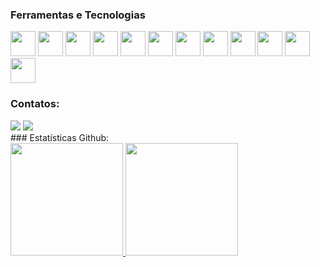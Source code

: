 ### Ferramentas e Tecnologias

<div> 
<img src="https://cdn.jsdelivr.net/gh/devicons/devicon/icons/nodejs/nodejs-original-wordmark.svg" width="40" height="40"/> 
<img src="https://cdn.jsdelivr.net/gh/devicons/devicon/icons/angularjs/angularjs-plain.svg" width="40" height="40"/> 
<img src="https://cdn.jsdelivr.net/gh/devicons/devicon/icons/typescript/typescript-original.svg" width="40" height="40"/> 
<img src="https://cdn.jsdelivr.net/gh/devicons/devicon/icons/javascript/javascript-original.svg" width="40" height="40"/> 
<img src="https://cdn.jsdelivr.net/gh/devicons/devicon/icons/html5/html5-plain.svg" width="40" height="40"/>
<img src="https://cdn.jsdelivr.net/gh/devicons/devicon/icons/css3/css3-plain.svg" width="40" height="40"/> 
<img src="https://cdn.jsdelivr.net/gh/devicons/devicon/icons/bootstrap/bootstrap-plain.svg" width="40" height="40"/> 
<img src="https://cdn.jsdelivr.net/gh/devicons/devicon/icons/git/git-plain.svg" width="40" height="40"/> 
<img src="https://cdn.jsdelivr.net/gh/devicons/devicon/icons/spring/spring-original.svg" width="40" height="40"/> 
<img src="https://cdn.jsdelivr.net/gh/devicons/devicon/icons/java/java-original.svg" width="40" height="40"/>  
<img src="https://cdn.jsdelivr.net/gh/devicons/devicon/icons/mysql/mysql-original.svg" width="40" height="40"/>
<img src="https://cdn.jsdelivr.net/npm/python@0.0.4/lib/python.min.js" width="40" height="40"/>

</div>

### Contatos:
<div>
<a href = "mailto:samira1980dev@gmail.com"><img src="https://img.shields.io/badge/Gmail-D14836?style=for-the-badge&logo=gmail&logoColor=white" target="_blank"></a>
<a href="https://www.linkedin.com/in/samiraroman/" target="_blank"><img src="https://img.shields.io/badge/-LinkedIn-%230077B5?style=for-the-badge&logo=linkedin&logoColor=white" target="_blank"></a>
</div>
### Estatísticas Github:
<div>
<a href="https://github.com/samira1980dev">
<img height="180em" src="https://github-readme-stats.vercel.app/api?username=samira1980dev&show_icons=true&theme=dracula&include_all_commits=true&count_private=true"/>
<img height="180em" src="https://github-readme-stats.vercel.app/api/top-langs/?username=samira1980dev&layout=compact&langs_count=7&theme=dracula"/>
</div>
